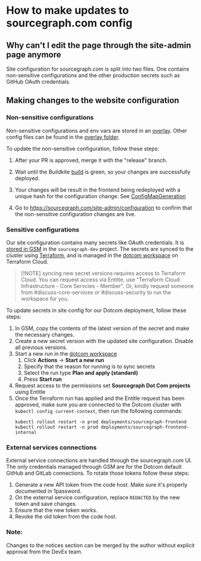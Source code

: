 # How to make updates to sourcegraph.com config

## Why can't I edit the page through the site-admin page anymore

Site configuration for sourcegraph.com is split into two files. One contains non-sensitive configurations and the other production secrets such as GitHub OAuth credentials.

## Making changes to the website configuration

### Non-sensitive configurations

Non-sensitive configurations and env vars are stored in an [overlay](https://sourcegraph.sourcegraph.com/github.com/sourcegraph/deploy-sourcegraph-cloud/-/blob/overlays/prod/frontend/files/site.json).
Other config files can be found in the [overlay folder](https://sourcegraph.sourcegraph.com/search?q=context:global+repo:%5Egithub%5C.com/sourcegraph/deploy-sourcegraph-cloud%24+file:%5Eoverlays/prod/frontend&patternType=literal).

To update the non-sensitive configuration, follow these steps:

1. After your PR is approved, merge it with the "release" branch.
1. Wait until the Buildkite [build](https://buildkite.com/sourcegraph/deploy-sourcegraph-cloud/builds) is green, so your changes are successfully deployed.
1. Your changes will be result in the frontend being redeployed with a unique hash for the configuration change. See [ConfigMapGeneration](https://github.com/kubernetes-sigs/kustomize/blob/master/examples/configGeneration.md#configmap-generation-and-rolling-updates)

1. Go to https://sourcegraph.com/site-admin/configuration to confirm that the non-sensitive configuration changes are live.

### Sensitive configurations

Our site configuration contains many secrets like OAuth credentials. It is [stored in GSM](https://console.cloud.google.com/security/secret-manager/secret/SITE_JSON/versions?project=sourcegraph-dev) in the `sourcegraph-dev` project. The secrets are synced to the cluster using [Terraform](https://sourcegraph.sourcegraph.com/github.com/sourcegraph/infrastructure/-/blob/cloud/gsm-secrets.tf), and is managed in the [dotcom workspace](https://app.terraform.io/app/sourcegraph/workspaces/dotcom) on Terraform Cloud.

> [!NOTE] syncing new secret versions requires access to Terraform Cloud. You can request access via Entitle, use "Terraform Cloud: Infrastructure - Core Servcies - Member". Or, kindly request someone from #discuss-core-services or #discuss-security to run the workspace for you.

To update secrets in site config for our Dotcom deployment, follow these steps:

1. In GSM, copy the contents of the latest version of the secret and make the necessary changes.
1. Create a new secret version with the updated site configuration. Disable all previous versions.
1. Start a new run in the [dotcom workspace](https://app.terraform.io/app/sourcegraph/workspaces/dotcom)
   1. Click **Actions** &rarr; **Start a new run**
   1. Specify that the reason for running is to sync secrets
   1. Select the run type **Plan and apply (standard)**
   1. Press **Start run**
1. Request access to the permissions set **Sourcegraph Dot Com projects** using Entitle
1. Once the Terraform run has applied and the Entitle request has been approved, make sure you are connected to the Dotcom cluster with `kubectl config current-context`, then run the following commands:
   ```shell
   kubectl rollout restart -n prod deployments/sourcegraph-frontend
   kubectl rollout restart -n prod deployments/sourcegraph-frontend-internal
   ```

### External services connections

External service connections are handled through the sourcegraph.com UI. The only credentials managed through GSM are for the Dotcom default GitHub and GitLab connections. To rotate those tokens follow these steps:

1. Generate a new API token from the code host. Make sure it's properly documented in 1password.
1. On the external service configuration, replace `REDACTED` by the new token and save changes.
1. Ensure that the new token works.
1. Revoke the old token from the code host.

### Note:

Changes to the notices section can be merged by the author without explicit approval from the DevEx team.
